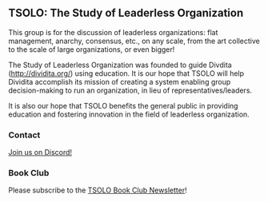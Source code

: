 ## TSOLO: The Study of Leaderless Organization

This group is for the discussion of leaderless organizations: flat management, anarchy, consensus, etc., on any scale, from the art collective to the scale of large organizations, or even bigger!

The Study of Leaderless Organization was founded to guide Divdita (http://dividita.org/) using education. It is our hope that TSOLO will help Dividita accomplish its mission of creating a system enabling group decision-making to run an organization, in lieu of representatives/leaders.

It is also our hope that TSOLO benefits the general public in providing education and fostering innovation in the field of leaderless organization.

### Contact

[Join us on Discord!](https://discord.gg/JxAuPmv)

### Book Club

Please subscribe to the [TSOLO Book Club Newsletter](https://mailchi.mp/0bca862bc6f8/dividita-book-club)!
